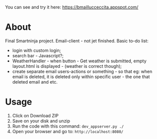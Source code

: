 
You can see and try it here:
https://bmaillucceccita.appspot.com/

# About

Final Smartninja project. Email-client - not jet finished. Basic to-do list:
- login with custom login;
- search bar - Javascript?;
- WeatherHandler - when button - Get weather is submitted, empty layout.html is displayed - (weather is correct though);
- create separate email users-actions or something - so that eg: when email is deleted, it is deleted only within specific user - the one that deleted email and etc.


# Usage

1. Click on Download ZIP
2. Save on your disk and unzip
3. Run the code with this command: `dev_appserver.py ./`
4. Open your browser and go to: `http://localhost:8080/`
